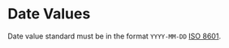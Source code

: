 # Date Values

Date value standard must be in the format `YYYY-MM-DD` [ISO 8601](https://www.iso.org/iso-8601-date-and-time-format.html). 